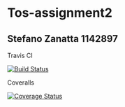 # Tos-assignment2
## Stefano Zanatta 1142897

Travis CI

[![Build Status](https://travis-ci.org/sgt390/Tos-assignment2.svg?branch=develop)](https://travis-ci.org/sgt390/Tos-assignment2)


Coveralls


[![Coverage Status](https://coveralls.io/repos/github/sgt390/Tos-assignment2/badge.svg?branch=master)](https://coveralls.io/github/sgt390/Tos-assignment2?branch=master)

